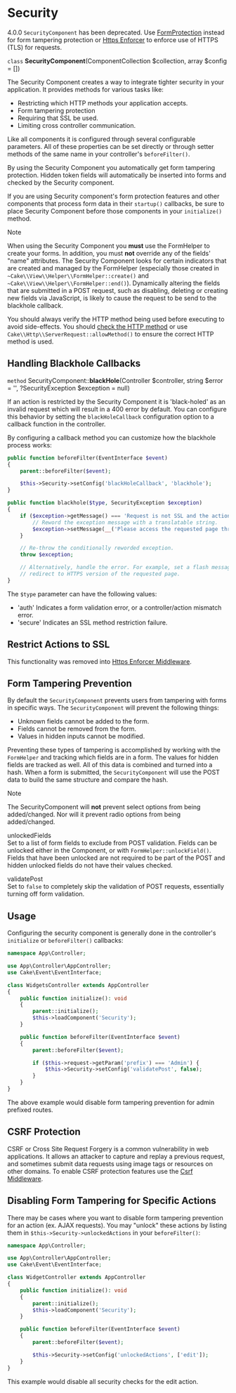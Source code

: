 # Security

<div class="deprecated">

4.0.0
`SecurityComponent` has been deprecated. Use [FormProtection](../../controllers/components/form-protection.md) instead
for form tampering protection or [Https Enforcer](../../security/https-enforcer.md) to enforce use of HTTPS (TLS) for requests.

</div>

`class` **SecurityComponent**(ComponentCollection $collection, array $config = [])

The Security Component creates a way to integrate tighter
security in your application. It provides methods for various tasks like:

- Restricting which HTTP methods your application accepts.
- Form tampering protection
- Requiring that SSL be used.
- Limiting cross controller communication.

Like all components it is configured through several configurable parameters.
All of these properties can be set directly or through setter methods of the
same name in your controller's `beforeFilter()`.

By using the Security Component you automatically get form tampering protection.
Hidden token fields will automatically be inserted into forms and checked by the
Security component.

If you are using Security component's form protection features and
other components that process form data in their `startup()`
callbacks, be sure to place Security Component before those
components in your `initialize()` method.

> [!NOTE]
> When using the Security Component you **must** use the FormHelper to create
> your forms. In addition, you must **not** override any of the fields' "name"
> attributes. The Security Component looks for certain indicators that are
> created and managed by the FormHelper (especially those created in
> `~Cake\\View\\Helper\\FormHelper::create()` and
> `~Cake\\View\\Helper\\FormHelper::end()`). Dynamically altering
> the fields that are submitted in a POST request, such as disabling, deleting
> or creating new fields via JavaScript, is likely to cause the request to be
> send to the blackhole callback.
>
> You should always verify the HTTP method being used before executing to avoid
> side-effects. You should [check the HTTP method](#check-the-request) or
> use `Cake\\Http\\ServerRequest::allowMethod()` to ensure the correct
> HTTP method is used.

## Handling Blackhole Callbacks

`method` SecurityComponent::**blackHole**(Controller $controller, string $error = '', ?SecurityException $exception = null)

If an action is restricted by the Security Component it is
'black-holed' as an invalid request which will result in a 400 error
by default. You can configure this behavior by setting the
`blackHoleCallback` configuration option to a callback function
in the controller.

By configuring a callback method you can customize how the blackhole process
works:

``` php
public function beforeFilter(EventInterface $event)
{
    parent::beforeFilter($event);

    $this->Security->setConfig('blackHoleCallback', 'blackhole');
}

public function blackhole($type, SecurityException $exception)
{
    if ($exception->getMessage() === 'Request is not SSL and the action is required to be secure') {
        // Reword the exception message with a translatable string.
        $exception->setMessage(__('Please access the requested page through HTTPS'));
    }

    // Re-throw the conditionally reworded exception.
    throw $exception;

    // Alternatively, handle the error. For example, set a flash message &
    // redirect to HTTPS version of the requested page.
}
```

The `$type` parameter can have the following values:

- 'auth' Indicates a form validation error, or a controller/action mismatch
  error.
- 'secure' Indicates an SSL method restriction failure.

## Restrict Actions to SSL

This functionality was removed into [Https Enforcer Middleware](#https-enforcer-middleware).

## Form Tampering Prevention

By default the `SecurityComponent` prevents users from tampering with forms in
specific ways. The `SecurityComponent` will prevent the following things:

- Unknown fields cannot be added to the form.
- Fields cannot be removed from the form.
- Values in hidden inputs cannot be modified.

Preventing these types of tampering is accomplished by working with the `FormHelper`
and tracking which fields are in a form. The values for hidden fields are
tracked as well. All of this data is combined and turned into a hash. When
a form is submitted, the `SecurityComponent` will use the POST data to build the same
structure and compare the hash.

> [!NOTE]
> The SecurityComponent will **not** prevent select options from being
> added/changed. Nor will it prevent radio options from being added/changed.

unlockedFields  
Set to a list of form fields to exclude from POST validation. Fields can be
unlocked either in the Component, or with
`FormHelper::unlockField()`. Fields that have been unlocked are
not required to be part of the POST and hidden unlocked fields do not have
their values checked.

validatePost  
Set to `false` to completely skip the validation of POST
requests, essentially turning off form validation.

## Usage

Configuring the security component is generally done in the controller's
`initialize` or `beforeFilter()` callbacks:

``` php
namespace App\Controller;

use App\Controller\AppController;
use Cake\Event\EventInterface;

class WidgetsController extends AppController
{
    public function initialize(): void
    {
        parent::initialize();
        $this->loadComponent('Security');
    }

    public function beforeFilter(EventInterface $event)
    {
        parent::beforeFilter($event);

        if ($this->request->getParam('prefix') === 'Admin') {
            $this->Security->setConfig('validatePost', false);
        }
    }
}
```

The above example would disable form tampering prevention for admin prefixed
routes.

<a id="security-csrf"></a>

## CSRF Protection

CSRF or Cross Site Request Forgery is a common vulnerability in web
applications. It allows an attacker to capture and replay a previous request,
and sometimes submit data requests using image tags or resources on other
domains. To enable CSRF protection features use the
[Csrf Middleware](#csrf-middleware).

## Disabling Form Tampering for Specific Actions

There may be cases where you want to disable form tampering prevention for an
action (ex. AJAX requests). You may "unlock" these actions by listing them in
`$this->Security->unlockedActions` in your `beforeFilter()`:

``` php
namespace App\Controller;

use App\Controller\AppController;
use Cake\Event\EventInterface;

class WidgetController extends AppController
{
    public function initialize(): void
    {
        parent::initialize();
        $this->loadComponent('Security');
    }

    public function beforeFilter(EventInterface $event)
    {
        parent::beforeFilter($event);

        $this->Security->setConfig('unlockedActions', ['edit']);
    }
}
```

This example would disable all security checks for the edit action.

